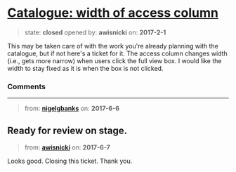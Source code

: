 # [Catalogue: width of access column](https://github.com/livingstoneonline/livingstoneonline/issues/128)

> state: **closed** opened by: **awisnicki** on: **2017-2-1**

This may be taken care of with the work you&#x27;re already planning with the catalogue, but if not here&#x27;s a ticket for it. The access column changes width (i.e., gets more narrow) when users click the full view box. I would like the width to stay fixed as it is when the box is not clicked.

### Comments

---
> from: [**nigelgbanks**](https://github.com/livingstoneonline/livingstoneonline/issues/128#issuecomment-306582309) on: **2017-6-6**

Ready for review on stage.
---
> from: [**awisnicki**](https://github.com/livingstoneonline/livingstoneonline/issues/128#issuecomment-306933659) on: **2017-6-7**

Looks good. Closing this ticket. Thank you.

